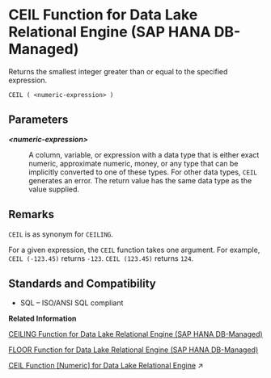 <!-- loiocf884aecfedf41a49b65a4082fa91ffa -->

# CEIL Function for Data Lake Relational Engine \(SAP HANA DB-Managed\)

Returns the smallest integer greater than or equal to the specified expression.



```
CEIL ( <numeric-expression> )
```



<a name="loiocf884aecfedf41a49b65a4082fa91ffa__section_ygc_35l_srb"/>

## Parameters


<dl>
<dt><b>

*<numeric-expression\>*

</b></dt>
<dd>

A column, variable, or expression with a data type that is either exact numeric, approximate numeric, money, or any type that can be implicitly converted to one of these types. For other data types, `CEIL` generates an error. The return value has the same data type as the value supplied.



</dd>
</dl>



<a name="loiocf884aecfedf41a49b65a4082fa91ffa__section_j3r_35l_srb"/>

## Remarks

`CEIL` is as synonym for `CEILING`.

For a given expression, the `CEIL` function takes one argument. For example, `CEIL (-123.45)` returns `-123`. `CEIL (123.45)` returns `124`.



<a name="loiocf884aecfedf41a49b65a4082fa91ffa__section_gff_j5l_srb"/>

## Standards and Compatibility

-   SQL – ISO/ANSI SQL compliant

**Related Information**  


[CEILING Function for Data Lake Relational Engine \(SAP HANA DB-Managed\)](ceiling-function-for-data-lake-relational-engine-sap-hana-db-managed-2201fad.md "Returns the ceiling (smallest integer not less than) of a number.")

[FLOOR Function for Data Lake Relational Engine \(SAP HANA DB-Managed\)](floor-function-for-data-lake-relational-engine-sap-hana-db-managed-0beceab.md "Returns the floor of (largest integer not greater than) a number.")

[CEIL Function [Numeric] for Data Lake Relational Engine](https://help.sap.com/viewer/19b3964099384f178ad08f2d348232a9/2023_1_QRC/en-US/a53a419c84f21015b689e542cbf26996.html "Returns the smallest integer greater than or equal to the specified expression.") :arrow_upper_right:

